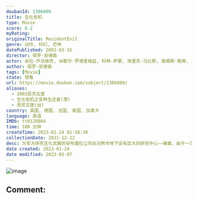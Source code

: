 ```yaml
---
doubanId: 1306809
title: 生化危机
type: Movie
score: 8.2
myRating: 
originalTitle: ResidentEvil
genre: 动作, 科幻, 恐怖
datePublished: 2002-03-15
director: 保罗·安德森
actor: 米拉·乔沃维奇, 米歇尔·罗德里格兹, 科林·萨蒙, 埃里克·马比斯, 詹姆斯·鲍弗, 詹森·艾萨克, 海克·玛卡琪, 菲奥娜·格拉斯科特, 帕斯奎尔·阿莱亚尔迪, 马丁·克鲁斯, 史蒂芬·比灵顿, 杰米斯·巴特勒, 约瑟夫·梅, 丽兹·梅·布莱丝, 杰米·哈丁, undefined
author: 保罗·安德森
tags: [Movie]
state: 想看
url: https://movie.douban.com/subject/1306809/
aliases:
  - 2002恶灵古堡
  - 生化危机之变种生还者(港)
  - 恶灵古堡(台)
country: 英国, 德国, 法国, 美国, 加拿大
language: 英语
IMDb: tt0120804
time: 100 分钟
createTime: 2023-01-24 01:58:38
collectionDate: 2021-12-22
desc: 为军方研究生化武器的安布雷拉公司在浣熊市地下设有巨大的研究中心——蜂巢，由于一次意外事故导致可通过空气传播的生化武器泄露，负责蜂巢安保的电脑系统“红色女王”启动应急措施，却导致数百名工作人员罹难……四...
date created: 2023-01-24
date modified: 2023-03-07
---
```


![image](p2174120073.jpg)

Comment:
---
